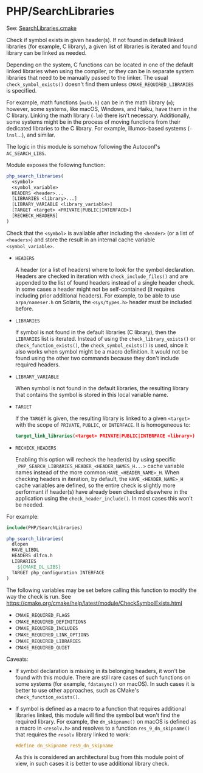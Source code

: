 # PHP/SearchLibraries

See: [SearchLibraries.cmake](https://github.com/petk/php-build-system/tree/master/cmake/cmake/modules/PHP/SearchLibraries.cmake)

Check if symbol exists in given header(s). If not found in default linked
libraries (for example, C library), a given list of libraries is iterated and
found library can be linked as needed.

Depending on the system, C functions can be located in one of the default linked
libraries when using the compiler, or they can be in separate system libraries
that need to be manually passed to the linker. The usual `check_symbol_exists()`
doesn't find them unless `CMAKE_REQUIRED_LIBRARIES` is specified.

For example, math functions (`math.h`) can be in the math library (`m`);
however, some systems, like macOS, Windows, and Haiku, have them in the C
library. Linking the math library (`-lm`) there isn't necessary. Additionally,
some systems might be in the process of moving functions from their dedicated
libraries to the C library. For example, illumos-based systems (`-lnsl`...), and
similar.

The logic in this module is somehow following the Autoconf's `AC_SEARCH_LIBS`.

Module exposes the following function:

```cmake
php_search_libraries(
  <symbol>
  <symbol_variable>
  HEADERS <header>...
  [LIBRARIES <library>...]
  [LIBRARY_VARIABLE <library_variable>]
  [TARGET <target> <PRIVATE|PUBLIC|INTERFACE>]
  [RECHECK_HEADERS]
)
```

Check that the `<symbol>` is available after including the `<header>` (or a list
of `<headers>`) and store the result in an internal cache variable
`<symbol_variable>`.

* `HEADERS`

  A header (or a list of headers) where to look for the symbol declaration.
  Headers are checked in iteration with `check_include_files()` and are appended
  to the list of found headers instead of a single header check. In some cases a
  header might not be self-contained (it requires including prior additional
  headers). For example, to be able to use `arpa/nameser.h` on Solaris, the
  `<sys/types.h>` header must be included before.

* `LIBRARIES`

  If symbol is not found in the default libraries (C library), then the
  `LIBRARIES` list is iterated. Instead of using the `check_library_exists()` or
  `check_function_exists()`, the `check_symbol_exists()` is used, since it also
  works when symbol might be a macro definition. It would not be found using the
  other two commands because they don't include required headers.

* `LIBRARY_VARIABLE`

  When symbol is not found in the default libraries, the resulting library that
  contains the symbol is stored in this local variable name.

* `TARGET`

  If the `TARGET` is given, the resulting library is linked to a given
  `<target>` with the scope of `PRIVATE`, `PUBLIC`, or `INTERFACE`. It is
  homogeneous to:

  ```cmake
  target_link_libraries(<target> PRIVATE|PUBLIC|INTERFACE <library>)
  ```

* `RECHECK_HEADERS`

  Enabling this option will recheck the header(s) by using specific
  `_PHP_SEARCH_LIBRARIES_HEADER_<HEADER_NAMES_H...>` cache variable names
  instead of the more common `HAVE_<HEADER_NAME>_H`. When checking headers in
  iteration, by default, the `HAVE_<HEADER_NAME>_H` cache variables are defined,
  so the entire check is slightly more performant if header(s) have already been
  checked elsewhere in the application using the `check_header_include()`. In
  most cases this won't be needed.

For example:

```cmake
include(PHP/SearchLibraries)

php_search_libraries(
  dlopen
  HAVE_LIBDL
  HEADERS dlfcn.h
  LIBRARIES
    ${CMAKE_DL_LIBS}
  TARGET php_configuration INTERFACE
)
```

The following variables may be set before calling this function to modify the
way the check is run. See
https://cmake.org/cmake/help/latest/module/CheckSymbolExists.html

* `CMAKE_REQUIRED_FLAGS`
* `CMAKE_REQUIRED_DEFINITIONS`
* `CMAKE_REQUIRED_INCLUDES`
* `CMAKE_REQUIRED_LINK_OPTIONS`
* `CMAKE_REQUIRED_LIBRARIES`
* `CMAKE_REQUIRED_QUIET`

Caveats:

* If symbol declaration is missing in its belonging headers, it won't be found
  with this module. There are still rare cases of such functions on some systems
  (for example, `fdatasync()` on macOS). In such cases it is better to use other
  approaches, such as CMake's `check_function_exists()`.

* If symbol is defined as a macro to a function that requires additional
  libraries linked, this module will find the symbol but won't find the required
  library. For example, the `dn_skipname()` on macOS is defined as a macro in
  `<resolv.h>` and resolves to a function `res_9_dn_skipname()` that requires
  the `resolv` library linked to work:

  ```c
  #define dn_skipname res9_dn_skipname
  ```

  As this is considered an architectural bug from this module point of view, in
  such cases it is better to use additional library check.
